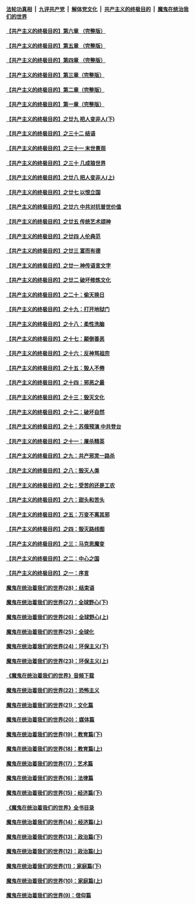####  [法轮功真相](../../../../basic/blob/master/README.md?t=04292231) &nbsp;|&nbsp; [九评共产党](../../../../9ping.md/blob/master/README.md?t=04292231) &nbsp;|&nbsp; [解体党文化](../../../../jtdwh.md/blob/master/README.md?t=04292231)  &nbsp;|&nbsp; [共产主义的终极目的](../../../../gczydzjmd.md/blob/master/README.md?t=04292231) &nbsp;|&nbsp; [魔鬼在统治我们的世界](../../../../mgztzwmdsj.md/blob/master/README.md?t=04292231) 

#### [【共产主义的终极目的】第六章 （完整版）](../pages/nsc422/n11428913.md?t=04292231) 

#### [【共产主义的终极目的】第五章 （完整版）](../pages/nsc422/n11428912.md?t=04292231) 

#### [【共产主义的终极目的】第四章 （完整版）](../pages/nsc422/n11428907.md?t=04292231) 

#### [【共产主义的终极目的】第三章（完整版）](../pages/nsc422/n11428848.md?t=04292231) 

#### [【共产主义的终极目的】第二章（完整版）](../pages/nsc422/n11428831.md?t=04292231) 

#### [【共产主义的终极目的】第一章（完整版）](../pages/nsc422/n11417651.md?t=04292231) 

#### [【共产主义的终极目的】之廿九 把人变非人(下)](../pages/nsc422/n11344140.md?t=04292231) 

#### [【共产主义的终极目的】之三十二 结语](../pages/nsc422/n11360535.md?t=04292231) 

#### [【共产主义的终极目的】之三十一 末世景观](../pages/nsc422/n11351129.md?t=04292231) 

#### [【共产主义的终极目的】之三十 几成狼世界](../pages/nsc422/n11348280.md?t=04292231) 

#### [【共产主义的终极目的】之廿八 把人变非人(上)](../pages/nsc422/n11340492.md?t=04292231) 

#### [【共产主义的终极目的】之廿七 以恨立国](../pages/nsc422/n11336944.md?t=04292231) 

#### [【共产主义的终极目的】之廿六 中共对抗普世价值](../pages/nsc422/n11324785.md?t=04292231) 

#### [【共产主义的终极目的】之廿五 传统艺术颂神](../pages/nsc422/n11296396.md?t=04292231) 

#### [【共产主义的终极目的】之廿四 人伦典范](../pages/nsc422/n11296397.md?t=04292231) 

#### [【共产主义的终极目的】之廿三 富而有德](../pages/nsc422/n11283598.md?t=04292231) 

#### [【共产主义的终极目的】之廿一 神传语言文字](../pages/nsc422/n11263265.md?t=04292231) 

#### [【共产主义的终极目的】之廿二 破坏修炼文化](../pages/nsc422/n11245728.md?t=04292231) 

#### [【共产主义的终极目的】之二十：偷天换日](../pages/nsc422/n11238846.md?t=04292231) 

#### [【共产主义的终极目的】之十九：打开地狱门](../pages/nsc422/n11206376.md?t=04292231) 

#### [【共产主义的终极目的】之十八：柔性洗脑](../pages/nsc422/n11199994.md?t=04292231) 

#### [【共产主义的终极目的】之十七：颠倒善恶](../pages/nsc422/n11179782.md?t=04292231) 

#### [【共产主义的终极目的】之十六：反神骂祖宗](../pages/nsc422/n11166798.md?t=04292231) 

#### [【共产主义的终极目的】之十五：毁人不倦](../pages/nsc422/n11166792.md?t=04292231) 

#### [【共产主义的终极目的】之十四：邪恶之最](../pages/nsc422/n11150249.md?t=04292231) 

#### [【共产主义的终极目的】之十三：毁灭文化](../pages/nsc422/n11135227.md?t=04292231) 

#### [【共产主义的终极目的】之十二：破坏自然](../pages/nsc422/n11135214.md?t=04292231) 

#### [【共产主义的终极目的】之十：苏俄预演 中共登台](../pages/nsc422/n11118424.md?t=04292231) 

#### [【共产主义的终极目的】之十一：屠杀精英](../pages/nsc422/n11118442.md?t=04292231) 

#### [【共产主义的终极目的】之九：共产邪灵一路杀](../pages/nsc422/n11114139.md?t=04292231) 

#### [【共产主义的终极目的】之八：毁灭人类](../pages/nsc422/n11108503.md?t=04292231) 

#### [【共产主义的终极目的】之七：受苦的还是工农](../pages/nsc422/n11101809.md?t=04292231) 

#### [【共产主义的终极目的】之六：甜头和苦头](../pages/nsc422/n11096971.md?t=04292231) 

#### [【共产主义的终极目的】之五：万变不离其邪](../pages/nsc422/n11091285.md?t=04292231) 

#### [【共产主义的终极目的】之四：毁灭路线图](../pages/nsc422/n11086284.md?t=04292231) 

#### [【共产主义的终极目的】之三：马克思魔变](../pages/nsc422/n11061941.md?t=04292231) 

#### [【共产主义的终极目的】之二：中心之国](../pages/nsc422/n11047728.md?t=04292231) 

#### [【共产主义的终极目的】之一：序言](../pages/nsc422/n11086077.md?t=04292231) 

#### [魔鬼在统治着我们的世界(28)：结束语](../pages/nsc422/n10936246.md?t=04292231) 

#### [魔鬼在统治着我们的世界(27)：全球野心(下)](../pages/nsc422/n10928319.md?t=04292231) 

#### [魔鬼在统治着我们的世界(26)：全球野心(上)](../pages/nsc422/n10900318.md?t=04292231) 

#### [魔鬼在统治着我们的世界(25)：全球化](../pages/nsc422/n10788205.md?t=04292231) 

#### [魔鬼在统治着我们的世界(24)：环保主义(下)](../pages/nsc422/n10695307.md?t=04292231) 

#### [魔鬼在统治着我们的世界(23)：环保主义(上)](../pages/nsc422/n10688613.md?t=04292231) 

#### [《魔鬼在统治着我们的世界》音频下载](../pages/nsc422/n10635553.md?t=04292231) 

#### [魔鬼在统治着我们的世界(22)：恐怖主义](../pages/nsc422/n10614727.md?t=04292231) 

#### [魔鬼在统治着我们的世界(21)：文化篇](../pages/nsc422/n10597706.md?t=04292231) 

#### [魔鬼在统治着我们的世界(20)：媒体篇](../pages/nsc422/n10586579.md?t=04292231) 

#### [魔鬼在统治着我们的世界(19)：教育篇(下)](../pages/nsc422/n10564808.md?t=04292231) 

#### [魔鬼在统治着我们的世界(18)：教育篇(上)](../pages/nsc422/n10526970.md?t=04292231) 

#### [魔鬼在统治着我们的世界(17)：艺术篇](../pages/nsc422/n10499093.md?t=04292231) 

#### [魔鬼在统治着我们的世界(16)：法律篇](../pages/nsc422/n10485969.md?t=04292231) 

#### [魔鬼在统治着我们的世界(15)：经济篇(下)](../pages/nsc422/n10469975.md?t=04292231) 

#### [《魔鬼在统治着我们的世界》全书目录](../pages/nsc422/n10464261.md?t=04292231) 

#### [魔鬼在统治着我们的世界(14)：经济篇(上)](../pages/nsc422/n10457370.md?t=04292231) 

#### [魔鬼在统治着我们的世界(13)：政治篇(下)](../pages/nsc422/n10448270.md?t=04292231) 

#### [魔鬼在统治着我们的世界(12)：政治篇(上)](../pages/nsc422/n10444576.md?t=04292231) 

#### [魔鬼在统治着我们的世界(11)：家庭篇(下)](../pages/nsc422/n10440961.md?t=04292231) 

#### [魔鬼在统治着我们的世界(10)：家庭篇(上)](../pages/nsc422/n10435448.md?t=04292231) 

#### [魔鬼在统治着我们的世界(9)：信仰篇](../pages/nsc422/n10432159.md?t=04292231) 

